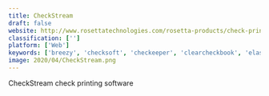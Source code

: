 ```yaml
---
title: CheckStream
draft: false 
website: http://www.rosettatechnologies.com/rosetta-products/check-printing-software
classification: ['']
platform: ['Web']
keywords: ['breezy', 'checksoft', 'checkeeper', 'clearcheckbook', 'elastic_email', 'getresponse', 'gnucash', 'lob', 'macgiro', 'money_lover', 'money_manager_ex', 'online_check_writer', 'pecunia', 'printboss', 'quickbooks', 'quickbooks_online', 'sendgrid', 'versacheck', 'zoho_crm', 'ezcheckprinting', 'jgnash']
image: 2020/04/CheckStream.png
---
```

CheckStream check printing software